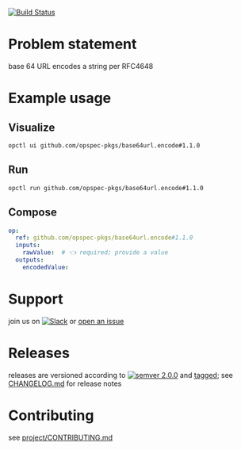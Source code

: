 [![Build Status](https://github.com/opspec-pkgs/base64url.encode/workflows/build/badge.svg?branch=main)](https://github.com/opspec-pkgs/base64url.encode/actions?query=workflow%3Abuild+branch%3Amain)

# Problem statement

base 64 URL encodes a string per RFC4648

# Example usage

## Visualize

```shell
opctl ui github.com/opspec-pkgs/base64url.encode#1.1.0
```

## Run

```
opctl run github.com/opspec-pkgs/base64url.encode#1.1.0
```

## Compose

```yaml
op:
  ref: github.com/opspec-pkgs/base64url.encode#1.1.0
  inputs:
    rawValue:  # 👈 required; provide a value
  outputs:
    encodedValue:
```

# Support

join us on
[![Slack](https://img.shields.io/badge/slack-opctl-E01563.svg)](https://join.slack.com/t/opctl/shared_invite/zt-51zodvjn-Ul_UXfkhqYLWZPQTvNPp5w)
or
[open an issue](https://github.com/opspec-pkgs/base64url.encode/issues)

# Releases

releases are versioned according to
[![semver 2.0.0](https://img.shields.io/badge/semver-2.0.0-brightgreen.svg)](http://semver.org/spec/v2.0.0.html)
and [tagged](https://git-scm.com/book/en/v2/Git-Basics-Tagging); see
[CHANGELOG.md](CHANGELOG.md) for release notes

# Contributing

see
[project/CONTRIBUTING.md](https://github.com/opspec-pkgs/project/blob/main/CONTRIBUTING.md)
